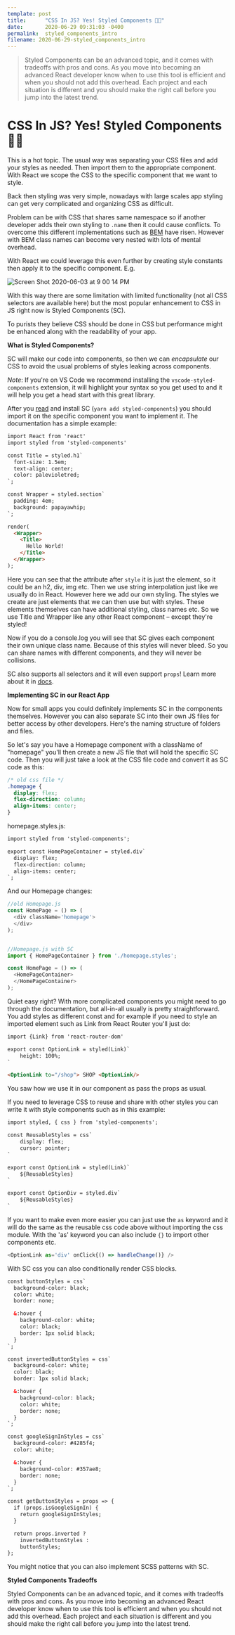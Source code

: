 ```yaml
---
template: post
title:      "CSS In JS? Yes! Styled Components 💅🏽"
date:       2020-06-29 09:31:03 -0400
permalink:  styled_components_intro
filename: 2020-06-29-styled_components_intro
---
```


> Styled Components can be an advanced topic, and it comes with tradeoffs with pros and cons. As you move into becoming an advanced React developer know when to use this tool is efficient and when you should not add this overhead. Each project and each situation is different and you should make the right call before you jump into the latest trend. 

# CSS In JS? Yes! Styled Components 💅🏽

This is a hot topic. The usual way was separating your CSS files and add your styles as needed. Then import them to the appropriate component. With React we scope the CSS to the specific component that we want to style.

Back then styling was very simple, nowadays with large scales app styling can get very complicated and organizing CSS as difficult. 

Problem can be with CSS that shares same namespace so if another developer adds their own styling to `.name` then it could cause conflicts. To overcome this different implementations such as [BEM](http://getbem.com/) have risen. However with BEM class names can become very nested with lots of mental overhead. 

With React we could leverage this even further by creating style constants then apply it to the specific component. E.g.

![Screen Shot 2020-06-03 at 9 00 14 PM](https://user-images.githubusercontent.com/15071636/83706504-43ad2e80-a5dd-11ea-8564-d654dc5aa643.png)

With this way there are some limitation with limited functionality (not all CSS selectors are available here) but the most popular enhancement to CSS in JS right now is Styled Components (SC).

To purists they believe CSS should be done in CSS but performance might be enhanced along with the readability of your app.

**What is Styled Components?**

SC will make our code into components, so then we can *encapsulate* our CSS to avoid the usual problems of styles leaking across components.

*Note*: If you're on VS Code we recommend installing the `vscode-styled-components` extension, it will highlight your syntax so you get used to and it will help you get a head start with this great library.

After you [read](https://styled-components.com/) and install SC (`yarn add styled-components`) you should import it on the specific component you want to implement it. The documentation has a simple example:

```html
import React from 'react'
import styled from 'styled-components'

const Title = styled.h1`
  font-size: 1.5em;
  text-align: center;
  color: palevioletred;
`;

const Wrapper = styled.section`
  padding: 4em;
  background: papayawhip;
`;

render(
  <Wrapper>
    <Title>
      Hello World!
    </Title>
  </Wrapper>
);
```

Here you can see that the attribute after `style` it is just the element, so it could be an h2, div, img etc. Then we use string interpolation just like we usually do in React. However here we add our own styling. The styles we create are just elements that we can then use but with styles. These elements themselves can have additional styling, class names etc. So we use Title and Wrapper like any other React component – except they're styled!

Now if you do a console.log you will see that SC gives each component their own unique class name. Because of this styles will never bleed. So you can share names with different components, and they will never be collisions. 

SC also supports all selectors and it will even support `props`! Learn more about it in [docs](https://styled-components.com/docs/basics#passed-props).


**Implementing SC in our React App**

Now for small apps you could definitely implements SC in the components themselves. However you can also separate SC into their own JS files for better access by other developers. Here's the naming structure of folders and files.

So let's say you have a Homepage component with a className of "homepage" you'll then create a new JS file that will hold the specific SC code. Then you will just take a look at the CSS file code and convert it as SC code as this:

```css
/* old css file */
.homepage {
  display: flex;
  flex-direction: column;
  align-items: center;
}
```

homepage.styles.js:

```html
import styled from 'styled-components';

export const HomePageContainer = styled.div`
  display: flex;
  flex-direction: column;
  align-items: center;
`;
```

And our Homepage changes:

```js
//old Homepage.js
const HomePage = () => (
  <div className='homepage'>
  </div>
);


//Homepage.js with SC
import { HomePageContainer } from './homepage.styles';

const HomePage = () => (
  <HomePageContainer>
  </HomePageContainer>
);
```

Quiet easy right? With more complicated components you might need to go through the documentation, but all-in-all usually is pretty straightforward. You add styles as different const and for example if you need to style an imported element such as Link from React Router you'll just do:

```html
import {Link} from 'react-router-dom'

export const OptionLink = styled(Link)`
    height: 100%;
`

<OptionLink to="/shop"> SHOP <OptionLink/>
```

You saw how we use it in our component as pass the props as usual.

If you need to leverage CSS to reuse and share with other styles you can write it with style components such as in this example:

```html
import styled, { css } from 'styled-components';

const ReusableStyles = css`
    display: flex;
    cursor: pointer;
`

export const OptionLink = styled(Link)`
    ${ReusableStyles}
`

export const OptionDiv = styled.div`
    ${ReusableStyles}
`
```

If you want to make even more easier you can just use the `as` keyword and it will do the same as the reusable css code above without importing the css module. With the 'as' keyword you can also include `{}` to import other components etc. 

```js
<OptionLink as='div' onClick{() => handleChange()} />
```

With SC css you can also conditionally render CSS blocks.

```html
const buttonStyles = css`
  background-color: black;
  color: white;
  border: none;

  &:hover {
    background-color: white;
    color: black;
    border: 1px solid black;
  }
`;

const invertedButtonStyles = css`
  background-color: white;
  color: black;
  border: 1px solid black;

  &:hover {
    background-color: black;
    color: white;
    border: none;
  }
`;

const googleSignInStyles = css`
  background-color: #4285f4;
  color: white;

  &:hover {
    background-color: #357ae8;
    border: none;
  }
`;

const getButtonStyles = props => {
  if (props.isGoogleSignIn) {
    return googleSignInStyles;
  }

  return props.inverted ? 
    invertedButtonStyles : 
    buttonStyles;
};
```

You might notice that you can also implement SCSS patterns with SC.

**Styled Components Tradeoffs**

Styled Components can be an advanced topic, and it comes with tradeoffs with pros and cons. As you move into becoming an advanced React developer know when to use this tool is efficient and when you should not add this overhead. Each project and each situation is different and you should make the right call before you jump into the latest trend. 